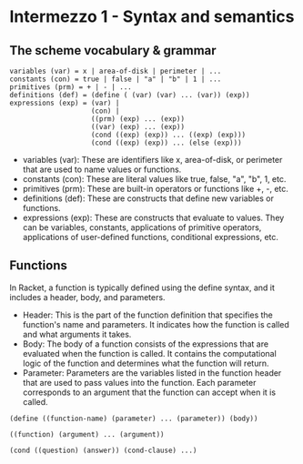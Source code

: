 # Intermezzo 1 - Syntax and semantics

## The scheme vocabulary & grammar

```
variables (var) = x | area-of-disk | perimeter | ... 
constants (con) = true | false | "a" | "b" | 1 | ... 
primitives (prm) = + | - | ... 
definitions (def) = (define ( (var) (var) ... (var)) (exp))
expressions (exp) = (var) |
                    (con) |
                    ((prm) (exp) ... (exp))
                    ((var) (exp) ... (exp))
                    (cond ((exp) (exp)) ... ((exp) (exp)))
                    (cond ((exp) (exp)) ... (else (exp)))
```

* variables (var): These are identifiers like x, area-of-disk, or perimeter that are used to name values or functions.
* constants (con): These are literal values like true, false, "a", "b", 1, etc.
* primitives (prm): These are built-in operators or functions like +, -, etc.
* definitions (def): These are constructs that define new variables or functions.
* expressions (exp): These are constructs that evaluate to values. They can be variables, constants, applications of primitive operators, applications of user-defined functions, conditional expressions, etc.

## Functions

In Racket, a function is typically defined using the define syntax, and it includes a header, body, and parameters.

* Header: This is the part of the function definition that specifies the function's name and parameters. It indicates how the function is called and what arguments it takes.
* Body: The body of a function consists of the expressions that are evaluated when the function is called. It contains the computational logic of the function and determines what the function will return.
* Parameter: Parameters are the variables listed in the function header that are used to pass values into the function. Each parameter corresponds to an argument that the function can accept when it is called.

 ```Lisp
(define ((function-name) (parameter) ... (parameter)) (body))

((function) (argument) ... (argument))

(cond ((question) (answer)) (cond-clause) ...)
```
